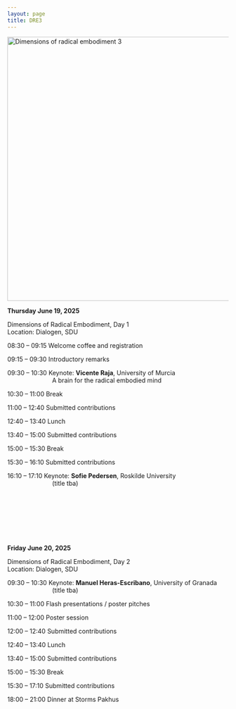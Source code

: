 ```yaml
---
layout: page
title: DRE3
---
```


<div class="text-center">
  <img src="{{ 'assets/img/dre3_poster.png' | relative_url }}" alt="Dimensions of radical embodiment 3" width="600" />
</div>

**Thursday June 19, 2025**

Dimensions of Radical Embodiment, Day 1<br/>
Location: Dialogen, SDU

08:30 – 09:15 Welcome coffee and registration

09:15 – 09:30 Introductory remarks

09:30 – 10:30 Keynote: **Vicente Raja**, University of Murcia<br/>
&emsp;&emsp;&emsp;&emsp;&emsp;&emsp;&emsp; A brain for the radical embodied mind

10:30 – 11:00 Break

11:00 – 12:40 Submitted contributions

12:40 – 13:40 Lunch

13:40 – 15:00 Submitted contributions

15:00 – 15:30 Break

15:30 – 16:10 Submitted contributions

16:10 – 17:10 Keynote: **Sofie Pedersen**, Roskilde University<br/>
&emsp;&emsp;&emsp;&emsp;&emsp;&emsp;&emsp; (title tba)

<br/><br/><br/><br/><br/><br/>

**Friday June 20, 2025**

Dimensions of Radical Embodiment, Day 2<br/>
Location: Dialogen, SDU

09:30 – 10:30 Keynote: **Manuel Heras-Escribano**, University of Granada<br/>
&emsp;&emsp;&emsp;&emsp;&emsp;&emsp;&emsp;  (title tba)

10:30 – 11:00 Flash presentations / poster pitches

11:00 – 12:00 Poster session

12:00 – 12:40 Submitted contributions

12:40 – 13:40 Lunch

13:40 – 15:00 Submitted contributions

15:00 – 15:30 Break

15:30 – 17:10 Submitted contributions

18:00 – 21:00 Dinner at Storms Pakhus
